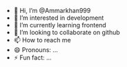 - 👋 Hi, I’m @Ammarkhan999
- 👀 I’m interested in development
- 🌱 I’m currently learning frontend
- 💞️ I’m looking to collaborate on github
- 📫 How to reach me
- 😄 Pronouns: ...
- ⚡ Fun fact: ...

<!---
Ammarkhan999/Ammarkhan999 is a ✨ special ✨ repository because its `README.md` (this file) appears on your GitHub profile.
You can click the Preview link to take a look at your changes.
--->
